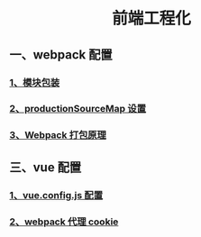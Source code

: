 # <center>前端工程化</center>

## 一、webpack 配置

### [1、模块包装](./前端路由原理解析和实现/模块包装.md)

### [2、productionSourceMap 设置](./前端路由原理解析和实现/productionSourceMap设置.md)

### [3、Webpack 打包原理](./Webpack打包原理/Webpack打包原理.md)

## 三、vue 配置

### [1、vue.config.js 配置](./webpack/vue.config.js配置/vue.config.js配置.md)

### [2、webpack 代理 cookie](./webpack/webpack代理cookie/webpack代理cookie.md)
